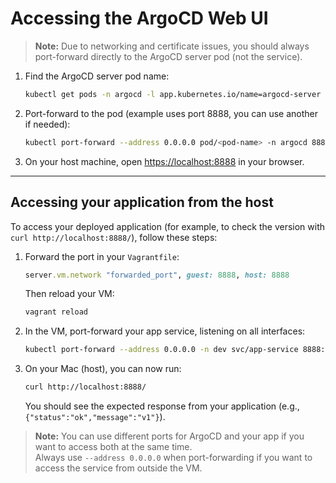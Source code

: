 # Accessing the ArgoCD Web UI

> **Note:** Due to networking and certificate issues, you should always port-forward directly to the ArgoCD server pod (not the service).

1. Find the ArgoCD server pod name:
   ```bash
   kubectl get pods -n argocd -l app.kubernetes.io/name=argocd-server
   ```

2. Port-forward to the pod (example uses port 8888, you can use another if needed):
   ```bash
   kubectl port-forward --address 0.0.0.0 pod/<pod-name> -n argocd 8888:8080
   ```

3. On your host machine, open [https://localhost:8888](https://localhost:8888) in your browser.

---

## Accessing your application from the host

To access your deployed application (for example, to check the version with `curl http://localhost:8888/`), follow these steps:

1. Forward the port in your `Vagrantfile`:
   ```ruby
   server.vm.network "forwarded_port", guest: 8888, host: 8888
   ```
   Then reload your VM:
   ```bash
   vagrant reload
   ```

2. In the VM, port-forward your app service, listening on all interfaces:
   ```bash
   kubectl port-forward --address 0.0.0.0 -n dev svc/app-service 8888:8888
   ```

3. On your Mac (host), you can now run:
   ```bash
   curl http://localhost:8888/
   ```
   You should see the expected response from your application (e.g., `{"status":"ok","message":"v1"}`).

> **Note:** You can use different ports for ArgoCD and your app if you want to access both at the same time.  
> Always use `--address 0.0.0.0` when port-forwarding if you want to access the service from outside the VM.